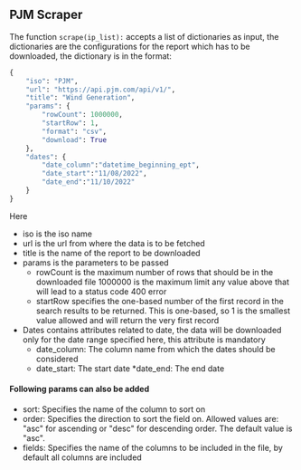 

## PJM Scraper


The function ```scrape(ip_list):``` accepts a list of dictionaries as input, the dictionaries are the configurations for the report which has to be downloaded, the dictionary is in the format:

```python
{
    "iso": "PJM",
    "url": "https://api.pjm.com/api/v1/",
    "title": "Wind Generation",
    "params": {
        "rowCount": 1000000,
        "startRow": 1,
        "format": "csv",
        "download": True
    },
    "dates": {
        "date_column":"datetime_beginning_ept", 
        "date_start":"11/08/2022", 
        "date_end":"11/10/2022"
    }
}
```
Here 
* iso is the iso name
* url is the url from where the data is to be fetched
* title is the name of the report to be downloaded
* params is the parameters to be passed
    * rowCount is the maximum number of rows that should be in the downloaded file 1000000 is the maximum limit any value above that will lead to a status code 400 error
    * startRow specifies the one-based number of the first record in the search results to be returned. This is one-based, so 1 is the smallest value allowed and will return the very first record
* Dates contains attributes related to date, the data will be downloaded only for the date range specified here, this attribute is mandatory
    * date_column: The column name from which the dates should be considered
    * date_start: The start date
    *date_end: The end date

#### Following params can also be added
* sort: Specifies the name of the column to sort on
* order: Specifies the direction to sort the field on. Allowed values are: "asc" for ascending or "desc" for
descending order. The default value is "asc".
* fields: Specifies the name of the columns to be included in the file, by default all columns are included